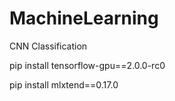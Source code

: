 # MachineLearning
CNN Classification

pip install tensorflow-gpu==2.0.0-rc0

pip install mlxtend==0.17.0
